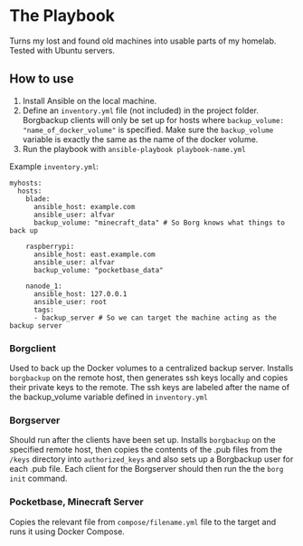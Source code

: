# The Playbook
Turns my lost and found old machines into usable parts of my homelab. Tested with Ubuntu servers.

## How to use
1. Install Ansible on the local machine.
2. Define an `inventory.yml` file (not included) in the project folder. Borgbackup clients will only be set up for hosts where `backup_volume: "name_of_docker_volume"` is specified. Make sure the `backup_volume` variable is exactly the same as the name of the docker volume.
3. Run the playbook with `ansible-playbook playbook-name.yml`

Example `inventory.yml`:

```
myhosts:
  hosts:
    blade:
      ansible_host: example.com
      ansible_user: alfvar
      backup_volume: "minecraft_data" # So Borg knows what things to back up

    raspberrypi:
      ansible_host: east.example.com
      ansible_user: alfvar
      backup_volume: "pocketbase_data"      
        
    nanode_1:
      ansible_host: 127.0.0.1
      ansible_user: root
      tags:
      - backup_server # So we can target the machine acting as the backup server
```


### Borgclient
Used to back up the Docker volumes to a centralized backup server. Installs `borgbackup` on the remote host, then generates ssh keys locally and copies their private keys to the remote. The ssh keys are labeled after the name of the backup_volume variable defined in `inventory.yml`

### Borgserver
Should run after the clients have been set up. Installs `borgbackup` on the specified remote host, then copies the contents of the .pub files from the `/keys` directory into `authorized_keys` and also sets up a Borgbackup user for each .pub file. Each client for the Borgserver should then run the the `borg init` command. 

### Pocketbase, Minecraft Server
Copies the relevant file from `compose/filename.yml` file to the target and runs it using Docker Compose.
